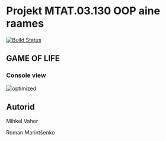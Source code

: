 # Projekt MTAT.03.130 OOP aine raames

[![Build Status](https://travis-ci.org/Inoryy/oop-projekt.svg?branch=master)](https://travis-ci.org/Inoryy/oop-projekt)

## GAME OF LIFE

### Console view

![optimized](https://cloud.githubusercontent.com/assets/195271/6559330/d7f4a114-c68a-11e4-9050-975438c39ccd.gif)

## Autorid

Mihkel Vaher

Roman Marintšenko
